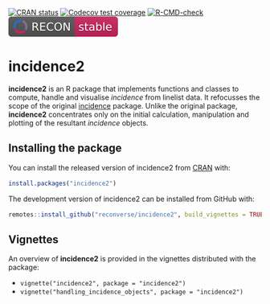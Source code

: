 
<!-- badges: start -->

[![CRAN
status](https://www.r-pkg.org/badges/version/incidence2)](https://CRAN.R-project.org/package=incidence2)
[![Codecov test
coverage](https://codecov.io/gh/reconverse/incidence2/branch/master/graph/badge.svg)](https://codecov.io/gh/reconverse/incidence2?branch=master)
[![R-CMD-check](https://github.com/reconverse/incidence2/actions/workflows/R-CMD-check.yaml/badge.svg)](https://github.com/reconverse/incidence2/actions/workflows/R-CMD-check.yaml)
[![](https://raw.githubusercontent.com/reconverse/reconverse.github.io/master/images/badge-stable.svg)](https://www.reconverse.org/lifecycle.html#stable)
<!-- badges: end -->

# incidence2

**incidence2** is an R package that implements functions and classes to
compute, handle and visualise *incidence* from linelist data. It
refocusses the scope of the original
[incidence](https://cran.r-project.org/package=incidence) package.
Unlike the original package, **incidence2** concentrates only on the
initial calculation, manipulation and plotting of the resultant
*incidence* objects.

## Installing the package

You can install the released version of incidence2 from
[CRAN](https://cran.r-project.org/) with:

``` r
install.packages("incidence2")
```

<div class="pkgdown-devel">

The development version of incidence2 can be installed from GitHub with:

``` r
remotes::install_github("reconverse/incidence2", build_vignettes = TRUE)
```

</div>

## Vignettes

An overview of **incidence2** is provided in the vignettes distributed
with the package:

-   `vignette("incidence2", package = "incidence2")`
-   `vignette("handling_incidence_objects", package = "incidence2")`
